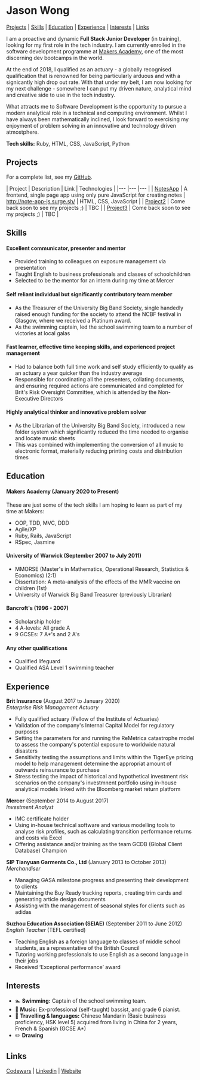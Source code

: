 # Jason Wong #

[Projects](#projects) | [Skills](#skills) | [Education](#education) | [Experience](#experience) | [Interests](#interests) | [Links](#links)

I am a proactive and dynamic **Full Stack Junior Developer** (in training), looking for my first role in the tech industry. I am currently enrolled in the software development programme at [Makers Academy](https://makers.tech/), one of the most discerning dev bootcamps in the world.

At the end of 2018, I qualified as an actuary - a globally recognised qualification that is renowned for being particularly arduous and with a signicantly high drop out rate. With that under my belt, I am now looking for my next challenge - somewhere I can put my driven nature, analytical mind and creative side to use in the tech industry.

What attracts me to Software Development is the opportunity to pursue a modern analytical role in a technical and computing environment. Whilst I have always been mathematically inclined, I look forward to exercising my enjoyment of problem solving in an innovative and technology driven atmostphere.

**Tech skills:** Ruby, HTML, CSS, JavaScript, Python

## Projects ##

For a complete list, see my [GitHub](https://github.com/jasylwong?tab=repositories).

| Project   | Description | Link | Technologies |
|---        |---         |---           |
| [NotesApp](#link) | A frontend, single page app using only pure JavaScript for creating notes | http://note-app-js.surge.sh/ | HTML, CSS, JavaScript |
| [Project2](#link) | Come back soon to see my projects ;) | TBC |
| [Project3](#link) | Come back soon to see my projects ;) | TBC |

## Skills ##

#### Excellent communicator, presenter and mentor ####
- Provided training to colleagues on exposure management via presentation
- Taught English to business professionals and classes of schoolchildren
- Selected to be the mentor for an intern during my time at Mercer

#### Self reliant individual but significantly contributory team member ####
- As the Treasurer of the University Big Band Society, single handedly raised enough funding for the society
to attend the NCBF festival in Glasgow, where we received a Platinum award.
- As the swimming captain, led the school swimming team to a number of victories at local galas

#### Fast learner, effective time keeping skills, and experienced project management ####
- Had to balance both full time work and self study efficiently to qualify as an actuary a year quicker than the industry average
- Responsible for coordinating all the presenters, collating documents, and ensuring required actions are communicated and completed for Brit's Risk Oversight Committee, which is attended by the Non-Executive Directors

#### Highly analytical thinker and innovative problem solver ####
- As the Librarian of the University Big Band Society, introduced a new folder system which significantly reduced the time needed
to organise and locate music sheets
- This was combined with implementing the conversion of all music to electronic format, materially reducing printing costs and
distribution times

## Education ##

#### Makers Academy (January 2020 to Present)

These are just some of the tech skills I am hoping to learn as part of my time at Makers:
- OOP, TDD, MVC, DDD
- Agile/XP
- Ruby, Rails, JavaScript
- RSpec, Jasmine

#### University of Warwick (September 2007 to July 2011)

- MMORSE (Master's in Mathematics, Operational Research, Statistics & Economics) (2:1)
- Dissertation: A meta-analysis of the effects of the MMR vaccine on children (1st)
- University of Warwick Big Band Treasurer (previously Librarian)

#### Bancroft's (1996 - 2007)

- Scholarship holder
- 4 A-levels: All grade A
- 9 GCSEs: 7 A*'s and 2 A's

#### Any other qualifications

- Qualified lifeguard
- Qualified ASA Level 1 swimming teacher

## Experience ##

**Brit Insurance** (August 2017 to January 2020)    
*Enterprise Risk Management Actuary*  
- Fully qualified actuary (Fellow of the Institute of Actuaries)
- Validation of the company's Internal Capital Model for regulatory purposes
- Setting the parameters for and running the ReMetrica catastrophe model to assess the company's potential exposure
to worldwide natural disasters
- Sensitivity testing the assumptions and limits within the TigerEye pricing model to help management
determine the appropriat amount of outwards reinsurance to purchase
- Stress testing the impact of historical and hypothetical investment risk scenarios on the company's investmnent
portfolio using in-house analytical models linked with the Bloomberg market return platform

**Mercer** (September 2014 to August 2017)   
*Investment Analyst*  
- IMC certificate holder
- Using in-house technical software and various modelling tools to analyse risk profiles, such as calculating 
transition performance returns and costs via Excel
- Offering assistance and/or training as the team GCDB (Global Client Database) Champion

**SIP Tianyuan Garments Co., Ltd** (January 2013 to October 2013)   
*Merchandiser*  
- Managing GASA milestone progress and presenting their development to clients
- Maintaining the Buy Ready tracking reports, creating trim cards and generating article design documents
- Assisting with the management of seasonal styles for clients such as adidas

**Suzhou Education Association (SEIAE)** (September 2011 to June 2012)   
*English Teacher* (TEFL certified)  
- Teaching English as a foreign language to classes of middle school students, as a representative of the British Council
- Tutoring working professionals to use English as a second language in their jobs
- Received ‘Exceptional performance’ award

## Interests ##

- :swimmer: **Swimming:** Captain of the school swimming team.
- :guitar: **Music:** Ex-professional (self-taught) bassist, and grade 6 pianist.
- :running: **Travelling & languages:** Chinese Mandarin (Basic business proficiency, HSK level 5) acquired from living in China for 2 years, French & Spanish (GCSE A*)
- :pencil2: **Drawing** 

## Links ##

 [Codewars](https://www.codewars.com/users/jasylwong) | [Linkedin](https://www.linkedin.com/in/jasylwong/) | [Website](#website)